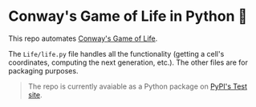 # Conway's Game of Life in Python 👾

This repo automates [Conway's Game of Life](https://en.wikipedia.org/wiki/Conway's_Game_of_Life). 

The `Life/life.py` file handles all the functionality (getting a cell's coordinates, computing the next generation, etc.). The other files are for packaging purposes. 

> The repo is currently avaiable as a Python package on [PyPI's Test site](https://test.pypi.org/project/conway-life-game/). 

